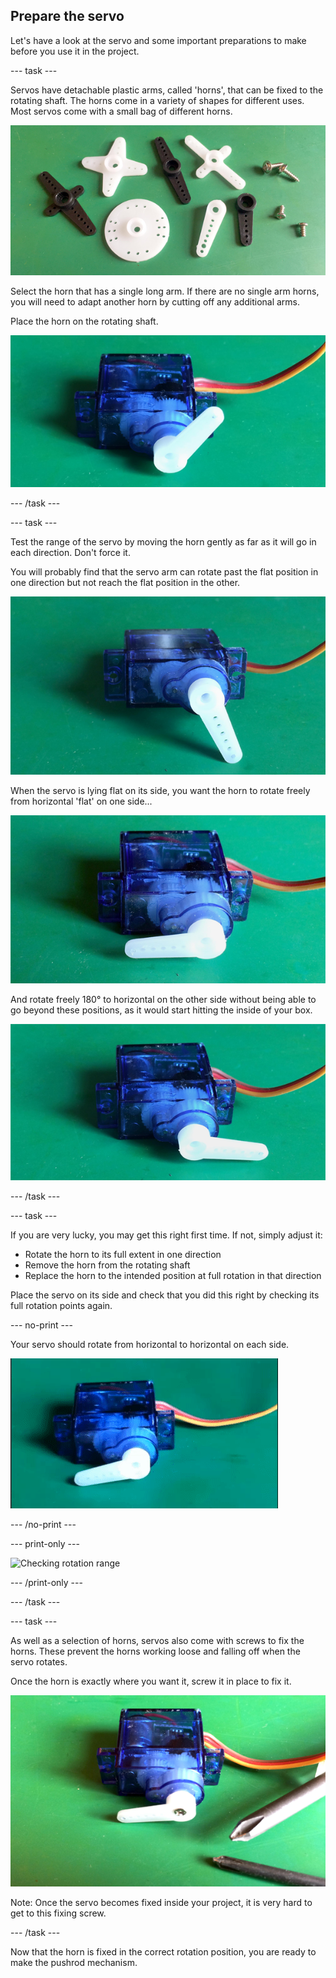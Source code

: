 ## Prepare the servo

Let's have a look at the servo and some important preparations to make before you use it in the project.

--- task ---

Servos have detachable plastic arms, called 'horns', that can be fixed to the rotating shaft. The horns come in a variety of shapes for different uses. Most servos come with a small bag of different horns.

![Bag of horns](images/prepareServo_horns.png)

Select the horn that has a single long arm. If there are no single arm horns, you will need to adapt another horn by cutting off any additional arms.

Place the horn on the rotating shaft.

![Servo with horn](images/prepareServo_servoAndHorn.png)

--- /task ---

--- task ---

Test the range of the servo by moving the horn gently as far as it will go in each direction. Don't force it.

You will probably find that the servo arm can rotate past the flat position in one direction but not reach the flat position in the other.

![Horn rotation beyond flat position](images/prepareServo_hornRotationBeyondFlat.png)

When the servo is lying flat on its side, you want the horn to rotate freely from horizontal 'flat' on one side...

![Horn rotation range](images/prepareServo_hornFlat1.png)

And rotate freely 180° to horizontal on the other side without being able to go beyond these positions, as it would start hitting the inside of your box.

![Horn rotation range](images/prepareServo_hornFlat2.png)

--- /task ---

--- task ---

If you are very lucky, you may get this right first time. If not, simply adjust it:

+ Rotate the horn to its full extent in one direction
+ Remove the horn from the rotating shaft
+ Replace the horn to the intended position at full rotation in that direction

Place the servo on its side and check that you did this right by checking its full rotation points again.

--- no-print ---

Your servo should rotate from horizontal to horizontal on each side.

![Checking rotation range](images/prepareServo_CheckHornRotationRange.gif)

--- /no-print ---

--- print-only ---

![Checking rotation range](images/prepareServo_CheckHornRotationRange.png)

--- /print-only ---

--- /task ---

--- task ---

As well as a selection of horns, servos also come with screws to fix the horns. These prevent the horns working loose and falling off when the servo rotates.

Once the horn is exactly where you want it, screw it in place to fix it.

![Horn rotation range](images/prepareServo_screwFixing.png)

Note: Once the servo becomes fixed inside your project, it is very hard to get to this fixing screw.

--- /task ---

Now that the horn is fixed in the correct rotation position, you are ready to make the pushrod mechanism.
